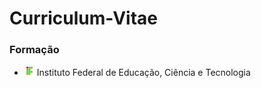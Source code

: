 # Curriculum-Vitae

### Formação
- <img src="if.png" alt="IFCE" width="16"/> Instituto Federal de Educação, Ciência e Tecnologia
